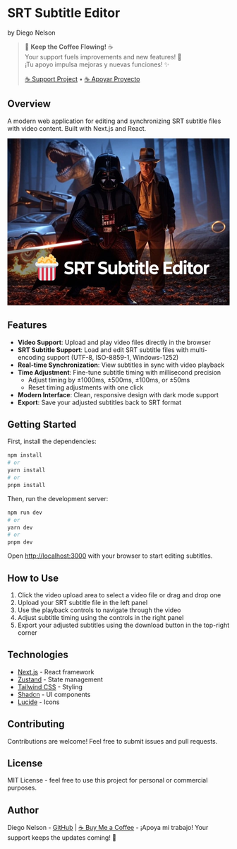 # SRT Subtitle Editor
by Diego Nelson

> 💖 **Keep the Coffee Flowing!** ☕  
> Your support fuels improvements and new features! 🚀  
> ¡Tu apoyo impulsa mejoras y nuevas funciones! ✨  
> 
> [☕ Support Project](https://www.buymeacoffee.com/diegonelson) • [☕ Apoyar Proyecto](https://www.buymeacoffee.com/diegonelson)


## Overview
A modern web application for editing and synchronizing SRT subtitle files with video content. Built with Next.js and React.

![SRT Subtitle Editor Screenshot](/public/srt-suntitle-editor-movies.jpg)

## Features

- **Video Support**: Upload and play video files directly in the browser
- **SRT Subtitle Support**: Load and edit SRT subtitle files with multi-encoding support (UTF-8, ISO-8859-1, Windows-1252)
- **Real-time Synchronization**: View subtitles in sync with video playback
- **Time Adjustment**: Fine-tune subtitle timing with millisecond precision
  - Adjust timing by ±1000ms, ±500ms, ±100ms, or ±50ms
  - Reset timing adjustments with one click
- **Modern Interface**: Clean, responsive design with dark mode support
- **Export**: Save your adjusted subtitles back to SRT format

## Getting Started

First, install the dependencies:

```bash
npm install
# or
yarn install
# or
pnpm install
```

Then, run the development server:

```bash
npm run dev
# or
yarn dev
# or
pnpm dev
```

Open [http://localhost:3000](http://localhost:3000) with your browser to start editing subtitles.

## How to Use

1. Click the video upload area to select a video file or drag and drop one
2. Upload your SRT subtitle file in the left panel
3. Use the playback controls to navigate through the video
4. Adjust subtitle timing using the controls in the right panel
5. Export your adjusted subtitles using the download button in the top-right corner

## Technologies

- [Next.js](https://nextjs.org) - React framework
- [Zustand](https://zustand-demo.pmnd.rs) - State management
- [Tailwind CSS](https://tailwindcss.com) - Styling
- [Shadcn](https://ui.shadcn.com) - UI components
- [Lucide](https://lucide.dev) - Icons

## Contributing

Contributions are welcome! Feel free to submit issues and pull requests.

## License

MIT License - feel free to use this project for personal or commercial purposes.

## Author

Diego Nelson - [GitHub](https://github.com/nelsondiego) | [☕ Buy Me a Coffee](https://www.buymeacoffee.com/diegonelson) - ¡Apoya mi trabajo! Your support keeps the updates coming! 🚀
